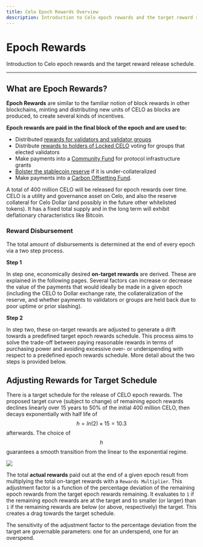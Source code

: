 ```yaml
---
title: Celo Epoch Rewards Overview
description: Introduction to Celo epoch rewards and the target reward release schedule.
---
```

# Epoch Rewards

Introduction to Celo epoch rewards and the target reward release schedule.

___

## What are Epoch Rewards?

**Epoch Rewards** are similar to the familiar notion of block rewards in other blockchains, minting and distributing new units of CELO as blocks are produced, to create several kinds of incentives. 

**Epoch rewards are paid in the final block of the epoch and are used to:**

* Distributed [rewards for validators and validator groups](/celo-codebase/protocol/proof-of-stake/validator-rewards.md)
* Distribute [rewards to holders of Locked CELO](/celo-codebase/protocol/proof-of-stake/locked-gold-rewards.md) voting for groups that elected validators
* Make payments into a [Community Fund](/celo-codebase/protocol/proof-of-stake/community-fund.md) for protocol infrastructure grants
* [Bolster the stablecoin reserve](/celo-codebase/protocol/proof-of-stake/community-fund.md#bolstering-the-reserve) if it is under-collateralized
* Make payments into a [Carbon Offsetting Fund](/celo-codebase/protocol/proof-of-stake/carbon-offsetting-fund.md).

A total of 400 million CELO will be released for epoch rewards over time. CELO is a utility and governance asset on Celo, and also the reserve collateral for Celo Dollar (and possibly in the future other whitelisted tokens). It has a fixed total supply and in the long term will exhibit deflationary characteristics like Bitcoin.

### Reward Disbursement

The total amount of disbursements is determined at the end of every epoch via a two step process. 

**Step 1**

In step one, economically desired **on-target rewards** are derived. These are explained in the following pages. Several factors can increase or decrease the value of the payments that would ideally be made in a given epoch (including the CELO to Dollar exchange rate, the collateralization of the reserve, and whether payments to validators or groups are held back due to poor uptime or prior slashing).

**Step 2**

In step two, these on-target rewards are adjusted to generate a drift towards a predefined target epoch rewards schedule. This process aims to solve the trade-off between paying reasonable rewards in terms of purchasing power and avoiding excessive over- or underspending with respect to a predefined epoch rewards schedule. More detail about the two steps is provided below.

## Adjusting Rewards for Target Schedule

There is a target schedule for the release of CELO epoch rewards. The proposed target curve \(subject to change\) of remaining epoch rewards declines linearly over 15 years to 50% of the initial 400 million CELO, then decays exponentially with half life of $$h = ln(2)\times15 =10.3$$ afterwards. The choice of $$h$$ guarantees a smooth transition from the linear to the exponential regime.

![](https://storage.googleapis.com/celo-website/docs/epoch-rewards-schedule.png)

The total **actual rewards** paid out at the end of a given epoch result from multiplying the total on-target rewards with a `Rewards Multiplier`. This adjustment factor is a function of the percentage deviation of the remaining epoch rewards from the target epoch rewards remaining. It evaluates to `1` if the remaining epoch rewards are at the target and to smaller \(or larger\) than `1` if the remaining rewards are below \(or above, respectively\) the target. This creates a drag towards the target schedule.

The sensitivity of the adjustment factor to the percentage deviation from the target are governable parameters: one for an underspend, one for an overspend.
